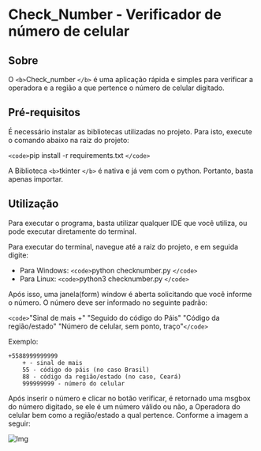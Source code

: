 # Check_Number - Verificador de número de celular

## Sobre

O `<b>`Check_number `</b>` é uma aplicação rápida e simples para verificar a operadora e a região a que pertence o número de celular digitado.

## Pré-requisitos

É necessário instalar as bibliotecas utilizadas no projeto. Para isto, execute o comando abaixo na raiz do projeto:

`<code>`pip install -r requirements.txt `</code>`

A Biblioteca `<b>`tkinter `</b>` é nativa e já vem com o python. Portanto, basta apenas importar.

## Utilização

Para executar o programa, basta utilizar qualquer IDE que você utiliza, ou pode executar diretamente do terminal.

Para executar do terminal, navegue até a raiz do projeto, e em seguida digite:

* Para Windows: `<code>`python checknumber.py `</code>`
* Para Linux: `<code>`python3 checknumber.py `</code>`

Após isso, uma janela(form) window é aberta solicitando que você informe o número. O número deve ser informado no seguinte padrão:

`<code>`"Sinal de mais +" "Seguido do código do Páis" "Código da região/estado" "Número de celular, sem ponto, traço"`</code>`

Exemplo:

    +5588999999999
        + - sinal de mais
        55 - código do páis (no caso Brasil)
        88 - código da região/estado (no caso, Ceará)
        999999999 - número do celular

Após inserir o número e clicar no botão verificar, é retornado uma msgbox do número digitado, se ele é um número válido ou não, a Operadora do celular bem como a região/estado a qual pertence. Conforme a imagem a seguir:

<img align="left" alt="Img" src="https://dsm01pap005files.storage.live.com/y4mIXlmsb52_er9vlf-HRzfRu5YJEXwqcYpeMaDiCWkN0y_yQUcXIj2n7NqlXxnfwEL9wq1_KKOLkC3C07EmO9MBkBIbkYz9HEe0Iiewy8j98M48X-374juXNk7e-H8fcCSKlPH_7L7pX-xowLp6vp2aWoiyX1r62SEfccHXsaMBNbrNAlTwsoeQkcnjSDTCaeWYTC-DbU2XIYa4KGQGWqOubb3f0yPm9-jC3CdT_JDA8M?encodeFailures=1&width=340&height=196">
